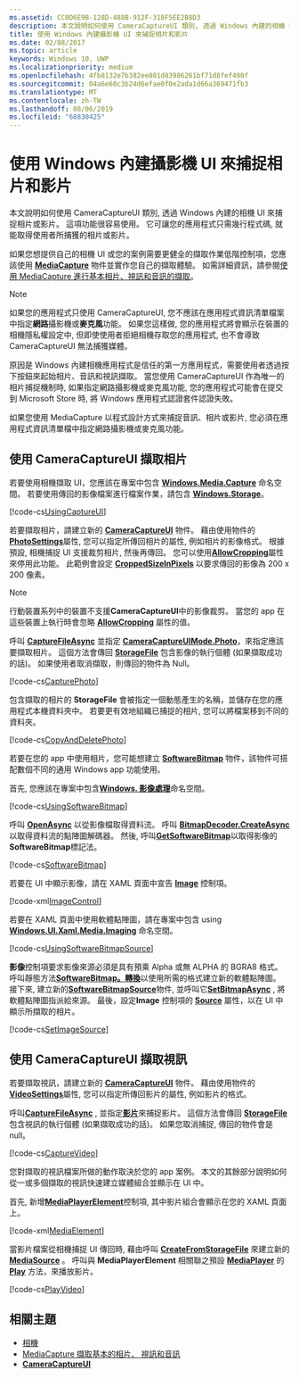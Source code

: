 ```yaml
---
ms.assetid: CC0D6E9B-128D-488B-912F-318F5EE2B8D3
description: 本文說明如何使用 CameraCaptureUI 類別, 透過 Windows 內建的相機 UI 來捕捉相片或影片。
title: 使用 Windows 內建攝影機 UI 來捕捉相片和影片
ms.date: 02/08/2017
ms.topic: article
keywords: Windows 10, UWP
ms.localizationpriority: medium
ms.openlocfilehash: 4fb8132e7b382ee801d83986261bf71d8fef490f
ms.sourcegitcommit: 04a6e60c3b24d6efae0f0e2ada1d66a369471fb3
ms.translationtype: MT
ms.contentlocale: zh-TW
ms.lasthandoff: 08/06/2019
ms.locfileid: "68830425"
---
```

# <a name="capture-photos-and-video-with-the-windows-built-in-camera-ui"></a>使用 Windows 內建攝影機 UI 來捕捉相片和影片



本文說明如何使用 CameraCaptureUI 類別, 透過 Windows 內建的相機 UI 來捕捉相片或影片。 這項功能很容易使用。 它可讓您的應用程式只需幾行程式碼, 就能取得使用者所捕獲的相片或影片。

如果您想提供自己的相機 UI 或您的案例需要更健全的擷取作業低階控制項，您應該使用 [**MediaCapture**](https://docs.microsoft.com/uwp/api/Windows.Media.Capture.MediaCapture) 物件並實作您自己的擷取體驗。 如需詳細資訊，請參閱[使用 MediaCapture 進行基本相片、視訊和音訊的擷取](basic-photo-video-and-audio-capture-with-MediaCapture.md)。

> [!NOTE]
> 如果您的應用程式只使用 CameraCaptureUI, 您不應該在應用程式資訊清單檔案中指定**網路**攝影機或**麥克風**功能。 如果您這樣做, 您的應用程式將會顯示在裝置的相機隱私權設定中, 但即使使用者拒絕相機存取您的應用程式, 也不會導致 CameraCaptureUI 無法捕獲媒體。 <p>原因是 Windows 內建相機應用程式是信任的第一方應用程式，需要使用者透過按下按鈕來起始相片、音訊和視訊擷取。 當您使用 CameraCaptureUI 作為唯一的相片捕捉機制時, 如果指定網路攝影機或麥克風功能, 您的應用程式可能會在提交到 Microsoft Store 時, 將 Windows 應用程式認證套件認證失敗。<p>
如果您使用 MediaCapture 以程式設計方式來捕捉音訊、相片或影片, 您必須在應用程式資訊清單檔中指定網路攝影機或麥克風功能。

## <a name="capture-a-photo-with-cameracaptureui"></a>使用 CameraCaptureUI 擷取相片

若要使用相機擷取 UI，您應該在專案中包含 [**Windows.Media.Capture**](https://docs.microsoft.com/uwp/api/Windows.Media.Capture) 命名空間。 若要使用傳回的影像檔案進行檔案作業，請包含 [**Windows.Storage**](https://docs.microsoft.com/uwp/api/Windows.Storage)。

[!code-cs[UsingCaptureUI](./code/CameraCaptureUIWin10/cs/MainPage.xaml.cs#SnippetUsingCaptureUI)]

若要擷取相片，請建立新的 [**CameraCaptureUI**](https://docs.microsoft.com/uwp/api/Windows.Media.Capture.CameraCaptureUI) 物件。 藉由使用物件的[**PhotoSettings**](https://docs.microsoft.com/uwp/api/windows.media.capture.cameracaptureui.photosettings)屬性, 您可以指定所傳回相片的屬性, 例如相片的影像格式。 根據預設, 相機捕捉 UI 支援裁剪相片, 然後再傳回。 您可以使用[**AllowCropping**](https://docs.microsoft.com/uwp/api/windows.media.capture.cameracaptureuiphotocapturesettings.allowcropping)屬性來停用此功能。 此範例會設定 [**CroppedSizeInPixels**](https://docs.microsoft.com/uwp/api/windows.media.capture.cameracaptureuiphotocapturesettings.croppedsizeinpixels) 以要求傳回的影像為 200 x 200 像素。

> [!NOTE]
> 行動裝置系列中的裝置不支援**CameraCaptureUI**中的影像裁剪。 當您的 app 在這些裝置上執行時會忽略 [**AllowCropping**](https://docs.microsoft.com/uwp/api/windows.media.capture.cameracaptureuiphotocapturesettings.allowcropping) 屬性的值。

呼叫 [**CaptureFileAsync**](https://docs.microsoft.com/uwp/api/windows.media.capture.cameracaptureui.capturefileasync) 並指定 [**CameraCaptureUIMode.Photo**](https://docs.microsoft.com/uwp/api/Windows.Media.Capture.CameraCaptureUIMode)，來指定應該要擷取相片。 這個方法會傳回 [**StorageFile**](https://docs.microsoft.com/uwp/api/Windows.Storage.StorageFile) 包含影像的執行個體 (如果擷取成功的話)。 如果使用者取消擷取，則傳回的物件為 Null。

[!code-cs[CapturePhoto](./code/CameraCaptureUIWin10/cs/MainPage.xaml.cs#SnippetCapturePhoto)]

包含擷取的相片的 **StorageFile** 會被指定一個動態產生的名稱，並儲存在您的應用程式本機資料夾中。 若要更有效地組織已捕捉的相片, 您可以將檔案移到不同的資料夾。

[!code-cs[CopyAndDeletePhoto](./code/CameraCaptureUIWin10/cs/MainPage.xaml.cs#SnippetCopyAndDeletePhoto)]

若要在您的 app 中使用相片，您可能想建立 [**SoftwareBitmap**](https://docs.microsoft.com/uwp/api/Windows.Graphics.Imaging.SoftwareBitmap) 物件，該物件可搭配數個不同的通用 Windows app 功能使用。

首先, 您應該在專案中包含[**Windows. 影像處理**](https://docs.microsoft.com/uwp/api/Windows.Graphics.Imaging)命名空間。

[!code-cs[UsingSoftwareBitmap](./code/CameraCaptureUIWin10/cs/MainPage.xaml.cs#SnippetUsingSoftwareBitmap)]

呼叫 [**OpenAsync**](https://docs.microsoft.com/uwp/api/windows.storage.istoragefile.openasync) 以從影像檔取得資料流。 呼叫 [**BitmapDecoder.CreateAsync**](https://docs.microsoft.com/uwp/api/windows.graphics.imaging.bitmapdecoder.createasync) 以取得資料流的點陣圖解碼器。 然後, 呼叫[**GetSoftwareBitmap**](https://docs.microsoft.com/uwp/api/windows.graphics.imaging.bitmapdecoder.getsoftwarebitmapasync)以取得影像的**SoftwareBitmap**標記法。

[!code-cs[SoftwareBitmap](./code/CameraCaptureUIWin10/cs/MainPage.xaml.cs#SnippetSoftwareBitmap)]

若要在 UI 中顯示影像，請在 XAML 頁面中宣告 [**Image**](https://docs.microsoft.com/uwp/api/Windows.UI.Xaml.Controls.Image) 控制項。

[!code-xml[ImageControl](./code/CameraCaptureUIWin10/cs/MainPage.xaml#SnippetImageControl)]

若要在 XAML 頁面中使用軟體點陣圖，請在專案中包含 using [**Windows.UI.Xaml.Media.Imaging**](https://docs.microsoft.com/uwp/api/Windows.UI.Xaml.Media.Imaging) 命名空間。

[!code-cs[UsingSoftwareBitmapSource](./code/CameraCaptureUIWin10/cs/MainPage.xaml.cs#SnippetUsingSoftwareBitmapSource)]

**影像**控制項要求影像來源必須是具有預乘 Alpha 或無 ALPHA 的 BGRA8 格式。 呼叫靜態方法[**SoftwareBitmap。轉換**](/uwp/api/windows.graphics.imaging.softwarebitmap.convert)以使用所需的格式建立新的軟體點陣圖。 接下來, 建立新的[**SoftwareBitmapSource**](https://docs.microsoft.com/uwp/api/Windows.UI.Xaml.Media.Imaging.SoftwareBitmapSource)物件, 並呼叫它[**SetBitmapAsync**](https://docs.microsoft.com/uwp/api/windows.ui.xaml.media.imaging.softwarebitmapsource.setbitmapasync) , 將軟體點陣圖指派給來源。 最後，設定**Image** 控制項的 [**Source**](https://docs.microsoft.com/uwp/api/windows.ui.xaml.controls.image.source) 屬性，以在 UI 中顯示所擷取的相片。

[!code-cs[SetImageSource](./code/CameraCaptureUIWin10/cs/MainPage.xaml.cs#SnippetSetImageSource)]

## <a name="capture-a-video-with-cameracaptureui"></a>使用 CameraCaptureUI 擷取視訊

若要擷取視訊，請建立新的 [**CameraCaptureUI**](https://docs.microsoft.com/uwp/api/Windows.Media.Capture.CameraCaptureUI) 物件。 藉由使用物件的[**VideoSettings**](https://docs.microsoft.com/uwp/api/windows.media.capture.cameracaptureui.videosettings)屬性, 您可以指定所傳回影片的屬性, 例如影片的格式。

呼叫[**CaptureFileAsync**](https://docs.microsoft.com/uwp/api/windows.media.capture.cameracaptureui.capturefileasync) , 並指定[**影片**](https://docs.microsoft.com/uwp/api/windows.media.capture.cameracaptureui.videosettings)來捕捉影片。 這個方法會傳回 [**StorageFile**](https://docs.microsoft.com/uwp/api/Windows.Storage.StorageFile) 包含視訊的執行個體 (如果擷取成功的話)。 如果您取消捕捉, 傳回的物件會是 null。

[!code-cs[CaptureVideo](./code/CameraCaptureUIWin10/cs/MainPage.xaml.cs#SnippetCaptureVideo)]

您對擷取的視訊檔案所做的動作取決於您的 app 案例。 本文的其餘部分說明如何從一或多個擷取的視訊快速建立媒體組合並顯示在 UI 中。

首先, 新增[**MediaPlayerElement**](https://docs.microsoft.com/uwp/api/Windows.UI.Xaml.Controls.MediaPlayerElement)控制項, 其中影片組合會顯示在您的 XAML 頁面上。

[!code-xml[MediaElement](./code/CameraCaptureUIWin10/cs/MainPage.xaml#SnippetMediaElement)]


當影片檔案從相機捕捉 UI 傳回時, 藉由呼叫 **[CreateFromStorageFile](https://docs.microsoft.com/uwp/api/windows.media.core.mediasource.createfromstoragefile)** 來建立新的[**MediaSource**](https://docs.microsoft.com/uwp/api/windows.media.core.mediasource) 。 呼叫與 **MediaPlayerElement** 相關聯之預設 **[MediaPlayer](https://docs.microsoft.com/uwp/api/windows.media.playback.mediaplayer)** 的 **[Play](https://docs.microsoft.com/uwp/api/windows.media.playback.mediaplayer.Play)** 方法，來播放影片。

[!code-cs[PlayVideo](./code/CameraCaptureUIWin10/cs/MainPage.xaml.cs#SnippetPlayVideo)]
 

## <a name="related-topics"></a>相關主題

* [相機](camera.md)
* [MediaCapture 擷取基本的相片、 視訊和音訊](basic-photo-video-and-audio-capture-with-MediaCapture.md)
* [**CameraCaptureUI**](https://docs.microsoft.com/uwp/api/Windows.Media.Capture.CameraCaptureUI) 
 

 




